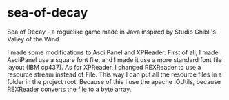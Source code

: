 # sea-of-decay
Sea of Decay - a roguelike game made in Java inspired by Studio Ghibli's Valley of the Wind.

I made some modifications to AsciiPanel and XPReader. First of all, I made AsciiPanel use a square font file,
and I made it use a more standard font file layout (IBM cp437). As for XPReader, I changed REXReader to use
a resource stream instead of File. This way I can put all the resource files in a folder in the project root.
Because of this I use the apache IOUtils, because REXReader converts the file to a byte array. 
